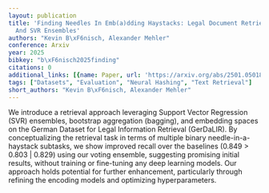 ```yaml
---
layout: publication
title: 'Finding Needles In Emb(a)dding Haystacks: Legal Document Retrieval Via Bagging
  And SVR Ensembles'
authors: "Kevin B\xF6nisch, Alexander Mehler"
conference: Arxiv
year: 2025
bibkey: "b\xF6nisch2025finding"
citations: 0
additional_links: [{name: Paper, url: 'https://arxiv.org/abs/2501.05018'}]
tags: ["Datasets", "Evaluation", "Neural Hashing", "Text Retrieval"]
short_authors: "Kevin B\xF6nisch, Alexander Mehler"
---
```

We introduce a retrieval approach leveraging Support Vector Regression (SVR)
ensembles, bootstrap aggregation (bagging), and embedding spaces on the German
Dataset for Legal Information Retrieval (GerDaLIR). By conceptualizing the
retrieval task in terms of multiple binary needle-in-a-haystack subtasks, we
show improved recall over the baselines (0.849 > 0.803 | 0.829) using our
voting ensemble, suggesting promising initial results, without training or
fine-tuning any deep learning models. Our approach holds potential for further
enhancement, particularly through refining the encoding models and optimizing
hyperparameters.